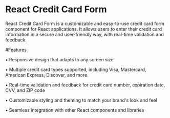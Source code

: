 # React Credit Card Form

React Credit Card Form is a customizable and easy-to-use credit card form component for React applications. It allows users to enter their credit card information in a secure and user-friendly way, with real-time validation and feedback.


#Features

• Responsive design that adapts to any screen size

• Multiple credit card types supported, including Visa, Mastercard, American Express, Discover, and more

• Real-time validation and feedback for credit card number, expiration date, CVV, and ZIP code

• Customizable styling and theming to match your brand's look and feel

• Seamless integration with other React components and libraries
